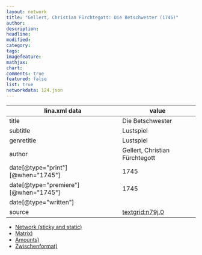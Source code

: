 ```yaml
---
layout: network
title: "Gellert, Christian Fürchtegott: Die Betschwester (1745)"
author:
description:
headline:
modified:
category:
tags:
imagefeature: 
mathjax: 
chart: 
comments: true
featured: false
list: true
networkdata: 124.json
---
```

lina.xml data  | value
------------- | -------------
title|Die Betschwester
subtitle|Lustspiel
genretitle|Lustspiel
author|Gellert, Christian Fürchtegott
date[@type="print"][@when="1745"]|1745
date[@type="premiere"][@when="1745"]|1745
date[@type="written"]|
source|[textgrid:n79j.0](https://textgridlab.org/1.0/tgcrud-public/rest/textgrid:n79j.0/data)



* [Network (sticky and static)](/linas/network124)
* [Matrix)](/linas/matrix124)
* [Amounts)](/linas/amount124)
* [Zwischenformat)](/linas/lina124 )
